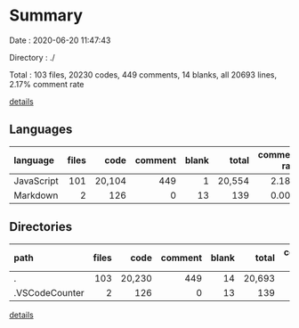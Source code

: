 # Summary

Date : 2020-06-20 11:47:43

Directory : ./

Total : 103 files,  20230 codes, 449 comments, 14 blanks, all 20693 lines, 2.17% comment rate

[details](details.md)

## Languages
| language | files | code | comment | blank | total | comment rate |
| :--- | ---: | ---: | ---: | ---: | ---: | ---: |
| JavaScript | 101 | 20,104 | 449 | 1 | 20,554 | 2.18% |
| Markdown | 2 | 126 | 0 | 13 | 139 | 0.00% |

## Directories
| path | files | code | comment | blank | total | comment rate |
| :--- | ---: | ---: | ---: | ---: | ---: | ---: |
| . | 103 | 20,230 | 449 | 14 | 20,693 | 2.17% |
| .VSCodeCounter | 2 | 126 | 0 | 13 | 139 | 0.00% |

[details](details.md)